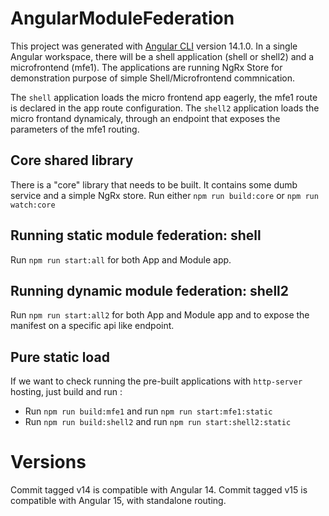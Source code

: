 # AngularModuleFederation

This project was generated with [Angular CLI](https://github.com/angular/angular-cli) version 14.1.0.
In a single Angular workspace, there will be a shell application (shell or shell2) and a microfrontend (mfe1).
The applications are running NgRx Store for demonstration purpose of simple Shell/Microfrontend commnication.

The `shell` application loads the micro frontend app eagerly, the mfe1 route is declared in the app route configuration.
The `shell2` application loads the micro frontand dynamicaly, through an endpoint that exposes the parameters of the mfe1 routing.

## Core shared library

There is a "core" library that needs to be built.
It contains some dumb service and a simple NgRx store.
Run either `npm run build:core` or `npm run watch:core`

## Running static module federation: shell

Run `npm run start:all` for both App and Module app.

## Running dynamic module federation: shell2

Run `npm run start:all2` for both App and Module app and to expose the manifest on a specific api like endpoint.

## Pure static load

If we want to check running the pre-built applications with `http-server` hosting, just build and run :
- Run `npm run build:mfe1` and run `npm run start:mfe1:static`
- Run `npm run build:shell2` and run `npm run start:shell2:static`

# Versions
Commit tagged v14 is compatible with Angular 14.
Commit tagged v15 is compatible with Angular 15, with standalone routing.